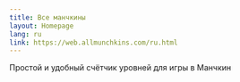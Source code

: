 ```yaml
---
title: Все манчкины
layout: Homepage
lang: ru
link: https://web.allmunchkins.com/ru.html
---
```

Простой и удобный счётчик уровней для игры в Манчкин
